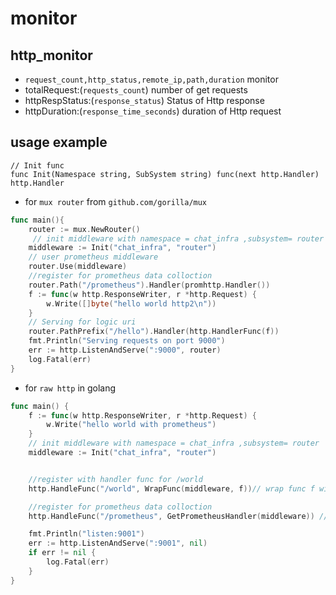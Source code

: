 # monitor

## http_monitor

- `request_count,http_status,remote_ip,path,duration` monitor
- totalRequest:(`requests_count`) number of get requests
- httpRespStatus:(`response_status`) Status of Http response
- httpDuration:(`response_time_seconds`) duration of Http request


## usage example

```golang
// Init func 
func Init(Namespace string, SubSystem string) func(next http.Handler) http.Handler
```

- for `mux router` from `github.com/gorilla/mux`


```go
func main(){
    router := mux.NewRouter()
     // init middleware with namespace = chat_infra ,subsystem= router 
    middleware := Init("chat_infra", "router")
    // user prometheus middleware 
    router.Use(middleware)  
    //register for prometheus data colloction
    router.Path("/prometheus").Handler(promhttp.Handler())  
    f := func(w http.ResponseWriter, r *http.Request) {
        w.Write([]byte("hello world http2\n"))
    }
    // Serving for logic uri 
    router.PathPrefix("/hello").Handler(http.HandlerFunc(f))    
    fmt.Println("Serving requests on port 9000")
    err := http.ListenAndServe(":9000", router)
    log.Fatal(err)
}
```

- for `raw http` in golang

```go
func main() {
    f := func(w http.ResponseWriter, r *http.Request) {
        w.Write("hello world with prometheus")
    }
    // init middleware with namespace = chat_infra ,subsystem= router 
    middleware := Init("chat_infra", "router")


    //register with handler func for /world 
    http.HandleFunc("/world", WrapFunc(middleware, f))// wrap func f with middleware 

    //register for prometheus data colloction
    http.HandleFunc("/prometheus", GetPrometheusHandler(middleware)) // start prometheus uri 

    fmt.Println("listen:9001")
    err := http.ListenAndServe(":9001", nil)
    if err != nil {
        log.Fatal(err)
    }
}
```
